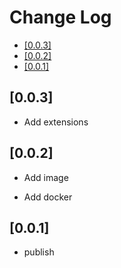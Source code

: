# Change Log <!-- omit in toc -->

- [[0.0.3]](#003)
- [[0.0.2]](#002)
- [[0.0.1]](#001)

## [0.0.3]

- Add extensions

## [0.0.2]

- Add image

- Add docker

## [0.0.1]

- publish
